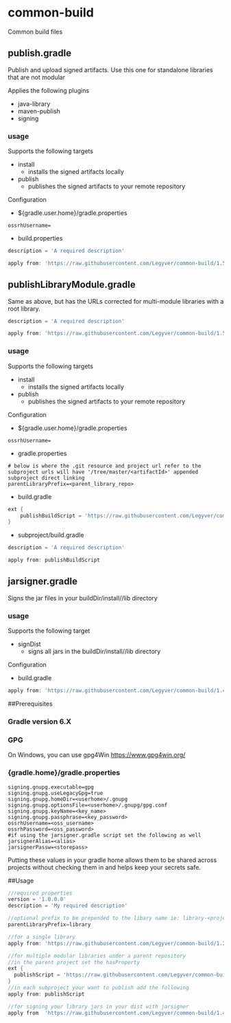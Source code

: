 # common-build
Common build files

## publish.gradle
Publish and upload signed artifacts.  Use this one for standalone libraries that are not modular

Applies the following plugins
- java-library
- maven-publish
- signing

### usage
Supports the following targets
- install
    - installs the signed artifacts locally
- publish
    - publishes the signed artifacts to your remote repository

Configuration
- ${gradle.user.home}/gradle.properties
```
ossrhUsername=
```
- build.properties
```groovy
description = 'A required description'

apply from: 'https://raw.githubusercontent.com/Legyver/common-build/1.5/publish.gradle' //java 9+
```

## publishLibraryModule.gradle
Same as above, but has the URLs corrected for multi-module libraries with a root library.
```groovy
description = 'A required description'

apply from: 'https://raw.githubusercontent.com/Legyver/common-build/1.5/publish.LibraryModulegradle' //java 9+ multi-module
```

### usage
Supports the following targets
- install
    - installs the signed artifacts locally
- publish
    - publishes the signed artifacts to your remote repository

Configuration
- ${gradle.user.home}/gradle.properties
```
ossrhUsername=
```
- gradle.properties
```properties
# below is where the .git resource and project url refer to the subproject urls will have '/tree/master/<artifactId>' appended subproject direct linking
parentLibraryPrefix=<parent_library_repo>
```
- build.gradle
```groovy
ext {
    publishBuildScript = 'https://raw.githubusercontent.com/Legyver/common-build/1.5/publishLibraryModule.gradle' //java 9+ multi-module
}
```
- subproject/build.gradle
```groovy
description = 'A required description'

apply from: publishBuildScript
```

## jarsigner.gradle
Signs the jar files in your buildDir/install/<AppName>/lib directory

### usage
Supports the following target
- signDist
    - signs all jars in the buildDir/install/<AppName>/lib directory

Configuration
- build.gradle
```groovy
apply from: 'https://raw.githubusercontent.com/Legyver/common-build/1.4/jarsigner.gradle'
```



##Prerequisites
### Gradle version 6.X
### GPG
On Windows, you can use gpg4Win https://www.gpg4win.org/
### {gradle.home}/gradle.properties
```properties
signing.gnupg.executable=gpg
signing.gnupg.useLegacyGpg=true
signing.gnupg.homeDir=<userhome>/.gnupg
signing.gnupg.optionsFile=<userhome>/.gnupg/gpg.conf
signing.gnupg.keyName=<key_name>
signing.gnupg.passphrase=<key_password>
ossrhUsername=<oss_username>
ossrhPassword=<oss_password>
#if using the jarsigner.gradle script set the following as well
jarsignerAlias=<alias>
jarsignerPassw=<storepass>
```
Putting these values in your gradle home allows them to be shared across projects without checking them in and helps keep your secrets safe.

##Usage
```gradle
//required properties
version = '1.0.0.0'
description = 'My required description'

//optional prefix to be prepended to the libary name ie: library-<project-name>
parentLibraryPrefix=library

//for a single library
apply from: 'https://raw.githubusercontent.com/Legyver/common-build/1.2/publish.gradle'

//for multiple modular libraries under a parent repository
//in the parent project set the hasProperty
ext {
  publishScript = 'https://raw.githubusercontent.com/Legyver/common-build/1.3/publishLibraryModule.gradle'
}
//in each subproject your want to publish add the following
apply from: publishScript

//for signing your library jars in your dist with jarsigner
apply from  'https://raw.githubusercontent.com/Legyver/common-build/1.4/jarsigner.gradle'
```
